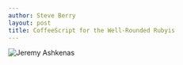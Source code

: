 ```yaml
---
author: Steve Berry
layout: post
title: CoffeeScript for the Well-Rounded Rubyis
---
```


<img src="/images/content/jeremy.jpg" alt="Jeremy Ashkenas"/>
